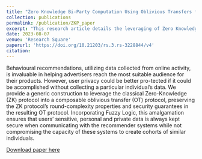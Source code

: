 ```yaml
---
title: "Zero Knowledge Bi-Party Computation Using Oblivious Transfers for Recommender Systems"
collection: publications
permalink: /publication/ZKP_paper
excerpt: "This research article details the leveraging of Zero Knowledge Proofs and Oblivious Transfer communication to allow for Ads targeting without revealing any user information<br/><img src='/images/zkp.png'>"
date: 2023-08-07
venue: 'Research Square'
paperurl: 'https://doi.org/10.21203/rs.3.rs-3228844/v4'
citation: 
---
```

Behavioural recommendations, utilizing data collected from online activity, is invaluable in helping advertisers reach the most suitable audience for their products. However, user privacy could be better pro-tected if it could be accomplished without collecting a particular individual’s data.
We provide a generic construction to leverage the classical Zero-Knowledge (ZK) protocol into a composable oblivious transfer (OT) protocol, preserving the ZK protocol’s round-complexity properties and security guarantees in the resulting OT protocol. Incorporating Fuzzy Logic, this amalgamation ensures that users’ sensitive, personal and private data is always kept secure when communicating with the recommender systems while not compromising the capacity of these systems to create cohorts of similar individuals.

[Download paper here](https://doi.org/10.21203/rs.3.rs-3228844/v4)
